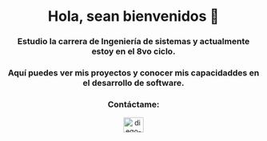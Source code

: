 <h1 align="center">Hola, sean bienvenidos 👋</h1>
<h3 align="center">Estudio la carrera de Ingeniería de sistemas y actualmente estoy en el 8vo ciclo.</h3>
<h3 align="center">Aquí puedes ver mis proyectos y conocer mis capacidaddes en el desarrollo de software.</h3>

<h3 align="center">Contáctame:</h3>
<p align="center">
  <a href="https://linkedin.com/in/diego-moscaiza/" target="blank">
    <img align="center" src="https://raw.githubusercontent.com/rahuldkjain/github-profile-readme-generator/master/src/images/icons/Social/linked-in-alt.svg" alt="diego-moscaiza/" height="30" width="40" />
  </a>
</p>


